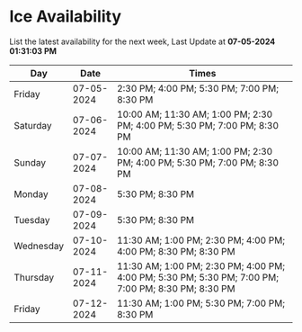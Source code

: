 # Ice Availability

List the latest availability for the next week, Last Update at **07-05-2024 01:31:03 PM**

| Day         | Date        | Times       |
| ----------- | ----------- | ----------- |
|Friday|07-05-2024|2:30 PM; 4:00 PM; 5:30 PM; 7:00 PM; 8:30 PM|
|Saturday|07-06-2024|10:00 AM; 11:30 AM; 1:00 PM; 2:30 PM; 4:00 PM; 5:30 PM; 7:00 PM; 8:30 PM|
|Sunday|07-07-2024|10:00 AM; 11:30 AM; 1:00 PM; 2:30 PM; 4:00 PM; 5:30 PM; 7:00 PM; 8:30 PM|
|Monday|07-08-2024|5:30 PM; 8:30 PM|
|Tuesday|07-09-2024|5:30 PM; 8:30 PM|
|Wednesday|07-10-2024|11:30 AM; 1:00 PM; 2:30 PM; 4:00 PM; 4:00 PM; 8:30 PM; 8:30 PM|
|Thursday|07-11-2024|11:30 AM; 1:00 PM; 2:30 PM; 4:00 PM; 4:00 PM; 5:30 PM; 5:30 PM; 7:00 PM; 7:00 PM; 8:30 PM; 8:30 PM|
|Friday|07-12-2024|11:30 AM; 1:00 PM; 5:30 PM; 7:00 PM; 8:30 PM|
